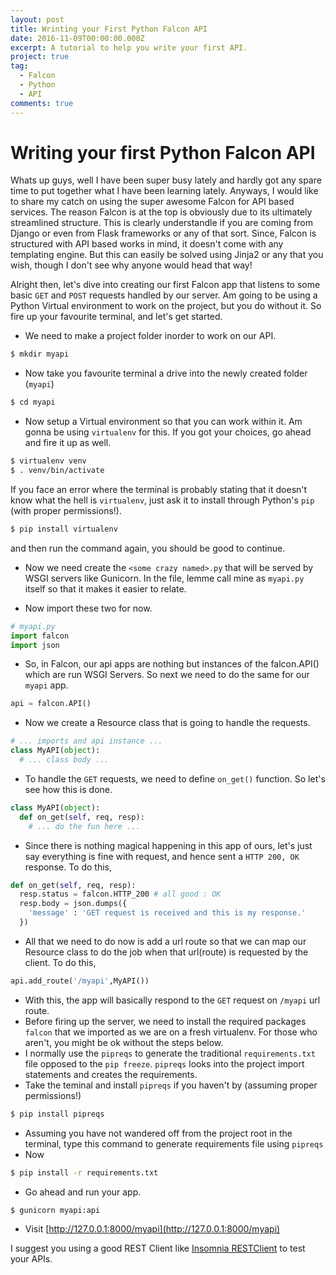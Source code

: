 ```yaml
---
layout: post
title: Wrinting your First Python Falcon API
date: 2016-11-09T00:00:00.000Z
excerpt: A tutorial to help you write your first API.
project: true
tag:
  - Falcon
  - Python
  - API
comments: true
---
```


# Writing your first Python Falcon API

Whats up guys, well I have been super busy lately and hardly got any spare time to put together what I have been learning lately. Anyways, I would like to share my catch on using the super awesome Falcon for API based services. The reason Falcon is at the top is obviously due to its ultimately streamlined structure. This is clearly understandle if you are coming from Django or even from Flask frameworks or any of that sort. Since, Falcon is structured with API based works in mind, it doesn't come with any templating engine. But this can easily be solved using Jinja2 or any that you wish, though I don't see why anyone would head that way!

Alright then, let's dive into creating our first Falcon app that listens to some basic `GET` and `POST` requests handled by our server. Am going to be using a Python Virtual environment to work on the project, but you do without it. So fire up your favourite terminal, and let's get started.

* We need to make a project folder inorder to work on our API.

```bash
$ mkdir myapi
```
* Now take you favourite terminal a drive into the newly created folder (`myapi`)

```bash
$ cd myapi
```
* Now setup a Virtual environment so that you can work within it. Am gonna be using `virtualenv` for this. If you got your choices, go ahead and fire it up as well.

```bash
$ virtualenv venv  
$ . venv/bin/activate
```
If you face an error where the terminal is probably stating that it doesn't know what the hell is `virtualenv`, just ask it to install through Python's `pip` (with proper permissions!).

```bash
$ pip install virtualenv
```
and then run the command again, you should be good to continue.  

* Now we need create the `<some crazy named>.py` that will be served by WSGI servers like Gunicorn. In the file, lemme call mine as `myapi.py` itself so that it makes it easier to relate.

* Now import these two for now.

```python
# myapi.py
import falcon  
import json
```
* So, in Falcon, our api apps are nothing but instances of the falcon.API() which are run WSGI Servers. So next we need to do the same for our `myapi` app.

```python
api = falcon.API()
```
* Now we create a Resource class that is going to handle the requests.

```python
# ... imports and api instance ...
class MyAPI(object):
  # ... class body ...
```
* To handle the `GET` requests, we need to define `on_get()` function. So let's see how this is done.

```python
class MyAPI(object):
  def on_get(self, req, resp):
    # ... do the fun here ...
```
* Since there is nothing magical happening in this app of ours, let's just say everything is fine with request, and hence sent a `HTTP 200, OK` response. To do this,

```python
def on_get(self, req, resp):
  resp.status = falcon.HTTP_200 # all good : OK
  resp.body = json.dumps({
    'message' : 'GET request is received and this is my response.'
  })
```
* All that we need to do now is add a url route so that we can map our Resource class to do the job when that url(route) is requested by the client. To do this,

```python
api.add_route('/myapi',MyAPI())
```
* With this, the app will basically respond to the `GET` request on `/myapi` url route.
* Before firing up the server, we need to install the required packages `falcon` that we imported as we are on a fresh virtualenv. For those who aren't, you might be ok without the steps below.
* I normally use the `pipreqs` to generate the traditional `requirements.txt` file opposed to the `pip freeze`. `pipreqs` looks into the project import statements and creates the requirements.
* Take the teminal and install `pipreqs` if you haven't by (assuming proper permissions!)

```bash
$ pip install pipreqs
```
* Assuming you have not wandered off from the project root in the terminal, type this command to generate requirements file using `pipreqs`
* Now

```bash
$ pip install -r requirements.txt
```
* Go ahead and run your app.

```bash
$ gunicorn myapi:api
```
* Visit [http://127.0.0.1:8000/myapi](http://127.0.0.1:8000/myapi)

I suggest you using a good REST Client like [Insomnia RESTClient](https://insomnia.rest/) to test your APIs.
